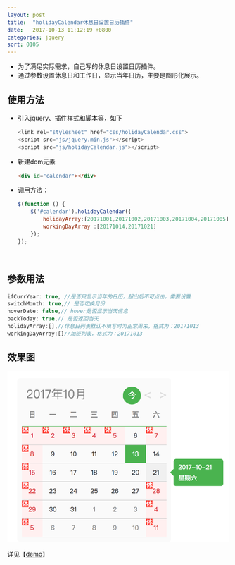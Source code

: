 ```yaml
---
layout: post
title:  "holidayCalendar休息日设置日历插件"
date:   2017-10-13 11:12:19 +0800
categories: jquery
sort: 0105
---
```


- 为了满足实际需求，自己写的休息日设置日历插件。
- 通过参数设置休息日和工作日，显示当年日历，主要是图形化展示。



## 使用方法

- 引入jquery、插件样式和脚本等，如下

  ```javascript
  <link rel="stylesheet" href="css/holidayCalendar.css">
  <script src="js/jquery.min.js"></script>
  <script src="js/holidayCalendar.js"></script>
  ```

- 新建dom元素

  ```html
  <div id="calendar"></div>
  ```

- 调用方法：

  ```javascript
  $(function () {
      $('#calendar').holidayCalendar({
          holidayArray:[20171001,20171002,20171003,20171004,20171005], //假期列表
          workingDayArray :[20171014,20171021]
      });
  });
  ```

  ​

## 参数用法

```javascript
ifCurrYear: true, //是否只显示当年的日历，超出后不可点击，需要设置
switchMonth: true,// 是否切换月份
hoverDate: false,// hover是否显示当天信息
backToday: true,// 是否返回当天
holidayArray:[],//休息日列表默认不填写时为正常周末，格式为：20171013
workingDayArray:[]//加班列表，格式为：20171013
```



## 效果图

![效果图](/assets/jquery/0501.png)



详见【[demo](/widget/jquery/holiday-calendar/index.html)】